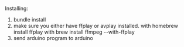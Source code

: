 Installing:

1) bundle install
2) make sure you either have ffplay or avplay installed.  with homebrew install ffplay with brew install ffmpeg --with-ffplay
3) send arduino program to arduino
